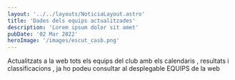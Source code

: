 ```yaml
---
layout: '../../layouts/NoticiaLayout.astro'
title: 'Dades dels equips actualitzades'
description: 'Lorem ipsum dolor sit amet'
pubDate: '02 Mar 2022'
heroImage: '/images/escut_casb.png'
---
```


Actualitzats a la web tots els equips del club amb els calendaris , resultats i classificacions , ja ho podeu consultar al desplegable EQUIPS de la web
